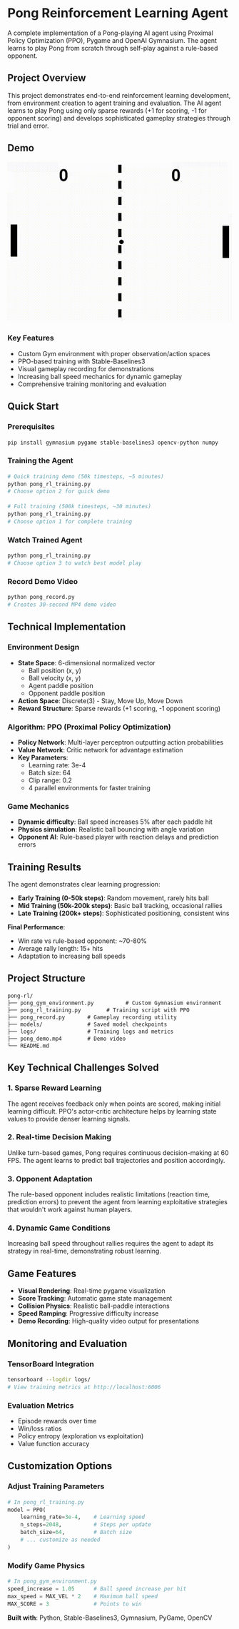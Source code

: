 # Pong Reinforcement Learning Agent

A complete implementation of a Pong-playing AI agent using Proximal Policy Optimization (PPO), Pygame and OpenAI Gymnasium. The agent learns to play Pong from scratch through self-play against a rule-based opponent.

## Project Overview

This project demonstrates end-to-end reinforcement learning development, from environment creation to agent training and evaluation. The AI agent learns to play Pong using only sparse rewards (+1 for scoring, -1 for opponent scoring) and develops sophisticated gameplay strategies through trial and error.

## Demo 
![Pong AI Demo](pong_demo.gif)

### Key Features
- Custom Gym environment with proper observation/action spaces
- PPO-based training with Stable-Baselines3
- Visual gameplay recording for demonstrations
- Increasing ball speed mechanics for dynamic gameplay
- Comprehensive training monitoring and evaluation

## Quick Start

### Prerequisites
```bash
pip install gymnasium pygame stable-baselines3 opencv-python numpy
```

### Training the Agent
```bash
# Quick training demo (50k timesteps, ~5 minutes)
python pong_rl_training.py
# Choose option 2 for quick demo

# Full training (500k timesteps, ~30 minutes)  
python pong_rl_training.py
# Choose option 1 for complete training
```

### Watch Trained Agent
```bash
python pong_rl_training.py
# Choose option 3 to watch best model play
```

### Record Demo Video
```bash
python pong_record.py
# Creates 30-second MP4 demo video
```

## Technical Implementation

### Environment Design
- **State Space**: 6-dimensional normalized vector
  - Ball position (x, y)  
  - Ball velocity (x, y)
  - Agent paddle position
  - Opponent paddle position
- **Action Space**: Discrete(3) - Stay, Move Up, Move Down
- **Reward Structure**: Sparse rewards (+1 scoring, -1 opponent scoring)

### Algorithm: PPO (Proximal Policy Optimization)
- **Policy Network**: Multi-layer perceptron outputting action probabilities
- **Value Network**: Critic network for advantage estimation
- **Key Parameters**:
  - Learning rate: 3e-4
  - Batch size: 64
  - Clip range: 0.2
  - 4 parallel environments for faster training

### Game Mechanics
- **Dynamic difficulty**: Ball speed increases 5% after each paddle hit
- **Physics simulation**: Realistic ball bouncing with angle variation
- **Opponent AI**: Rule-based player with reaction delays and prediction errors

## Training Results

The agent demonstrates clear learning progression:

- **Early Training (0-50k steps)**: Random movement, rarely hits ball
- **Mid Training (50k-200k steps)**: Basic ball tracking, occasional rallies
- **Late Training (200k+ steps)**: Sophisticated positioning, consistent wins

**Final Performance**: 
- Win rate vs rule-based opponent: ~70-80%
- Average rally length: 15+ hits
- Adaptation to increasing ball speeds

## Project Structure

```
pong-rl/
├── pong_gym_environment.py          # Custom Gymnasium environment
├── pong_rl_training.py        # Training script with PPO
├── pong_record.py       # Gameplay recording utility
├── models/              # Saved model checkpoints
├── logs/                # Training logs and metrics
├── pong_demo.mp4        # Demo video
└── README.md
```

##  Key Technical Challenges Solved

### 1. Sparse Reward Learning
The agent receives feedback only when points are scored, making initial learning difficult. PPO's actor-critic architecture helps by learning state values to provide denser learning signals.

### 2. Real-time Decision Making  
Unlike turn-based games, Pong requires continuous decision-making at 60 FPS. The agent learns to predict ball trajectories and position accordingly.

### 3. Opponent Adaptation
The rule-based opponent includes realistic limitations (reaction time, prediction errors) to prevent the agent from learning exploitative strategies that wouldn't work against human players.

### 4. Dynamic Game Conditions
Increasing ball speed throughout rallies requires the agent to adapt its strategy in real-time, demonstrating robust learning.

## Game Features

- **Visual Rendering**: Real-time pygame visualization
- **Score Tracking**: Automatic game state management
- **Collision Physics**: Realistic ball-paddle interactions
- **Speed Ramping**: Progressive difficulty increase
- **Demo Recording**: High-quality video output for presentations

## Monitoring and Evaluation

### TensorBoard Integration
```bash
tensorboard --logdir logs/
# View training metrics at http://localhost:6006
```

### Evaluation Metrics
- Episode rewards over time
- Win/loss ratios
- Policy entropy (exploration vs exploitation)
- Value function accuracy

## Customization Options

### Adjust Training Parameters
```python
# In pong_rl_training.py
model = PPO(
    learning_rate=3e-4,    # Learning speed
    n_steps=2048,          # Steps per update
    batch_size=64,         # Batch size
    # ... customize as needed
)
```

### Modify Game Physics
```python
# In pong_gym_environment.py
speed_increase = 1.05      # Ball speed increase per hit
max_speed = MAX_VEL * 2    # Maximum ball speed
MAX_SCORE = 3              # Points to win
```

**Built with**: Python, Stable-Baselines3, Gymnasium, PyGame, OpenCV
